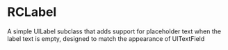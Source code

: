 RCLabel
=======

A simple UILabel subclass that adds support for placeholder text when the label text is empty, designed to match the appearance of UITextField